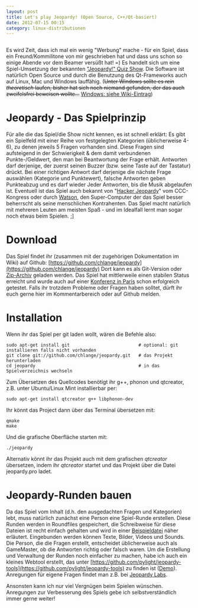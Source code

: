 ```yaml
---
layout: post
title: Let's play Jeopardy! (Open Source, C++/Qt-basiert)
date: 2012-07-15 00:15
category: linux-distributionen
---
```

<img src="{{site.url}}/images/blog/icon.png" class="lefticon" alt="" />

Es wird Zeit, dass ich mal ein wenig "Werbung" mache - für ein Spiel, dass ein Freund/Kommilitone von mir geschrieben hat und dass uns schon so einige Abende vor dem Beamer versüßt hat! =) Es handelt sich um eine Spiel-Umsetzung der bekannten ["Jeopardy!" Quiz Show](http://de.wikipedia.org/wiki/Jeopardy!). Die Software ist natürlich Open Source und durch die Benutzung des Qt-Frameworks auch auf Linux, Mac und Windows lauffähig. (<strike>Unter Windows sollte es *rein theoretisch* laufen, bisher hat sich noch niemand gefunden, der das auch zweifelsfrei beweisen wollte...</strike> [Windows: siehe Wiki-Eintrag](https://github.com/chlange/jeopardy/wiki/Windows))
<!--more-->

Jeopardy - Das Spielprinzip
============================
Für alle die das Spiel/die Show nicht kennen, es ist schnell erklärt: Es gibt ein Spielfeld mit einer Reihe von festgelegten Kategorien (üblicherweise 4-6), zu denen jeweils 5 Fragen vorhanden sind. Diese Fragen sind aufsteigend in der Schwierigkeit & dem damit verbundenen Punkte-/Geldwert, den man bei Beantwortung der Frage erhält. Antworten darf derjenige, der zuerst seinen Buzzer (bzw. seine Taste auf der Tastatur) drückt. Bei einer richtigen Antwort darf derjenige die nächste Frage auswählen (Kategorie und Punktewert), falsche Antworten geben Punkteabzug und es darf wieder Jeder Antworten, bis die Musik abgelaufen ist. Eventuell ist das Spiel auch bekannt von "[Hacker Jeopardy](https://www.google.de/search?hl=de&site=&source=hp&q=hacker+jeopardy)" vom CCC-Kongress oder durch [Watson](http://www.youtube.com/watch?v=WFR3lOm_xhE), den Super-Computer der das Spiel besser beherrscht als seine menschlichen Kontrahenten.
Das Spiel macht natürlich mit mehreren Leuten am meisten Spaß - und im Idealfall lernt man sogar noch etwas beim Spielen. ;]

Download
========
Das Spiel findet ihr (zusammen mit der zugehörigen Dokumentation im Wiki) auf Github:
[https://github.com/chlange/jeopardy](https://github.com/chlange/jeopardy)
Dort kann es als Git-Version oder [Zip-Archiv](https://github.com/chlange/jeopardy/tags) geladen werden. Das Spiel hat mittlerweile einen stabilen Status erreicht und wurde auch auf einer [Konferenz in Paris](http://www.youtube.com/watch?v=y6qF6n3erRY) schon erfolgreich getestet. Falls ihr trotzdem Probleme oder Fragen haben solltet, dürft ihr euch gerne hier im Kommentarbereich oder auf Github melden.

Installation
=============
Wenn ihr das Spiel per git laden wollt, wären die Befehle also:

	sudo apt-get install git                          # optional: git installieren falls nicht vorhanden
	git clone git://github.com/chlange/jeopardy.git   # das Projekt herunterladen
	cd jeopardy                                       # in das Spielverzeichnis wechseln
	
Zum Übersetzen des Quellcodes benötigt ihr g++, phonon und qtcreator, z.B. unter Ubuntu/Linux Mint installierbar per:

	sudo apt-get install qtcreator g++ libphonon-dev
	
Ihr könnt das Project dann über das Terminal übersetzen mit:

	qmake
	make

Und die grafische Oberfläche starten mit:

	./jeopardy

Alternativ könnt ihr das Projekt auch mit dem grafischen *qtcreator* übersetzen, indem ihr *qtcreator* startet und das Projekt über die Datei jeopardy.pro ladet.


Jeopardy-Runden bauen
======================
Da das Spiel vom Inhalt (d.h. den ausgedachten Fragen und Kategorien) lebt, muss natürlich zunächst eine Person eine Spiel-Runde erstellen. Diese Runden werden in Roundfiles gespeichert, die Schreibweise für diese Dateien ist recht einfach gehalten und wird in einer [Beispieldatei](https://github.com/chlange/jeopardy/blob/master/answers/1.jrf) näher erläutert. Eingebunden werden können Texte, Bilder, Videos und Sounds. Die Person, die die Fragen erstellt, entscheidet üblicherweise auch als GameMaster, ob die Antworten richtig oder falsch waren. Um die Erstellung und Verwaltung der Runden noch einfacher zu machen, habe ich auch ein kleines Webtool erstellt, das unter [https://github.com/pylight/jeopardy-tools](https://github.com/pylight/jeopardy-tools) zu finden ist ([Demo](http://pylight.github.com/jeopardy-tools/)). Anregungen für eigene Fragen findet man z.B. bei [Jeopardy Labs](http://jeopardylabs.com/browse/).

Ansonsten kann ich nur viel Vergnügen beim Spielen wünschen. Anregungen zur Verbesserung des Spiels gebe ich selbstverständlich immer gerne weiter!

